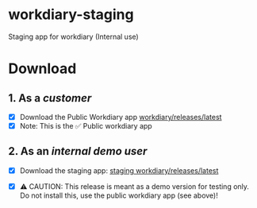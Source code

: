 # workdiary-staging
Staging app for workdiary (Internal use)


# Download 

 ##  1. As a *customer* 
- [x]   Download the Public Workdiary app
        [workdiary/releases/latest](https://github.com/airbillhq/workdiary/releases/latest)
- [x]  Note: This is the ✅ Public workdiary app

 ## 2. As an *internal demo user*

- [x]   Download the staging app:
[staging workdiary/releases/latest](https://github.com/airbillhq/workdiary-staging/releases/latest)

- [x]  ⚠️ CAUTION:
	This release is meant as a demo version for testing only. Do not install this, use the public workdiary app (see above)!
